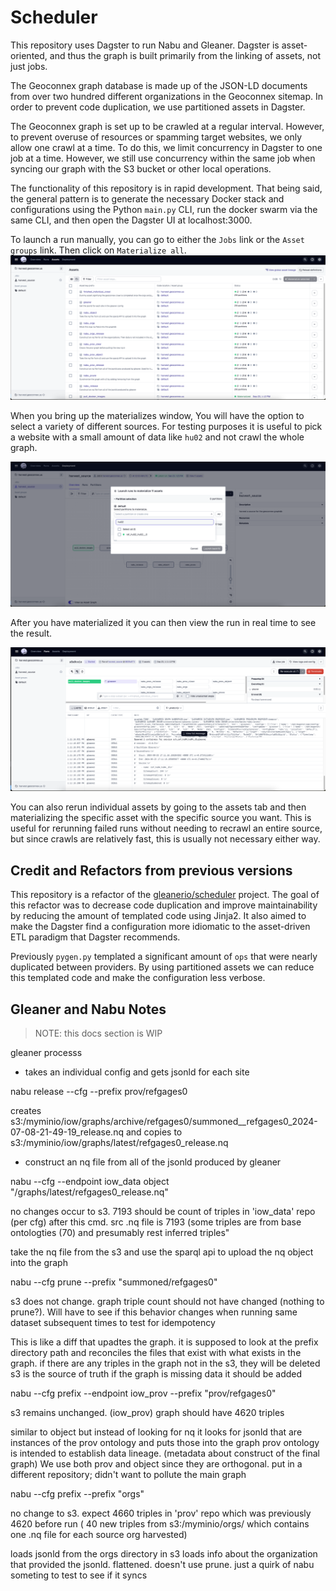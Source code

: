 # Scheduler

This repository uses Dagster to run Nabu and Gleaner. Dagster is asset-oriented, and thus the graph is built primarily from the linking of assets, not just jobs.

The Geoconnex graph database is made up of the JSON-LD documents from over two hundred different organizations in the Geoconnex sitemap. In order to prevent code duplication, we use partitioned assets in Dagster.

The Geoconnex graph is set up to be crawled at a regular interval. However, to prevent overuse of resources or spamming target websites, we only allow one crawl at a time. To do this, we limit concurrency in Dagster to one job at a time. However, we still use concurrency within the same job when syncing our graph with the S3 bucket or other local operations.

The functionality of this repository is in rapid development. That being said, the general pattern is to generate the necessary Docker stack and configurations using the Python `main.py` CLI, run the docker swarm via the same CLI, and then open the Dagster UI at localhost:3000.

To launch a run manually, you can go to either the `Jobs` link or the `Asset groups` link. Then click on `Materialize all`.  
![jobs / assets](./images/image.png)

When you bring up the materializes window, You will have the option to select a variety of different sources. For testing purposes it is useful to pick a website with a small amount of data like `hu02` and not crawl the whole graph.

![materialize](./images/materialize.png)

After you have materialized it you can then view the run in real time to see the result.

![view run](./images/image-1.png)

You can also rerun individual assets by going to the assets tab and then materializing the specific asset with the specific source you want. This is useful for rerunning failed runs without needing to recrawl an entire source, but since crawls are relatively fast, this is usually not necessary either way.

## Credit and Refactors from previous versions

This repository is a refactor of the [gleanerio/scheduler](https://github.com/gleanerio/gleaner) project. The goal of this refactor was to decrease code duplication and improve maintainability by reducing the amount of templated code using Jinja2. It also aimed to make the Dagster find a configuration more idiomatic to the asset-driven ETL paradigm that Dagster recommends.

Previously `pygen.py` templated a significant amount of `ops` that were nearly duplicated between providers. By using partitioned assets we can reduce this templated code and make the configuration less verbose.

## Gleaner and Nabu Notes

> NOTE: this docs section is WIP

gleaner processs

- takes an individual config and gets jsonld for each site

nabu release --cfg <cfgpath> --prefix prov/refgages0

creates s3:/myminio/iow/graphs/archive/refgages0/summoned\_\_refgages0_2024-07-08-21-49-19_release.nq and copies to s3:/myminio/iow/graphs/latest/refgages0_release.nq

- construct an nq file from all of the jsonld produced by gleaner

nabu --cfg <cfg> --endpoint iow_data object "/graphs/latest/refgages0_release.nq"

no changes occur to s3. 7193 should be count of triples in 'iow_data' repo (per cfg) after this cmd. src .nq file is 7193 (some triples are from base ontologties (70) and presumably rest inferred triples"

take the nq file from the s3 and use the sparql api to upload the nq object into the graph

nabu --cfg <cfg> prune --prefix "summoned/refgages0"

s3 does not change. graph triple count should not have changed (nothing to prune?). Will have to see if this behavior changes when running same dataset subsequent times to test for idempotency

This is like a diff that upadtes the graph. it is supposed to look at the prefix directory path and reconciles the files that exist with what exists in the graph. if there are any triples in the graph not in the s3, they will be deleted
s3 is the source of truth
if the graph is missing data it should be added

nabu --cfg <cfg> prefix --endpoint iow_prov --prefix "prov/refgages0"

s3 remains unchanged. (iow_prov) graph should have 4620 triples

similar to object but instead of looking for nq it looks for jsonld that are instances of the prov ontology and puts those into the graph
prov ontology is intended to establish data lineage. (metadata about construct of the final graph) We use both prov and object since they are orthogonal.
put in a different repository; didn't want to pollute the main graph

nabu --cfg <cfg> prefix --prefix "orgs"

no change to s3. expect 4660 triples in 'prov' repo which was previously 4620 before run ( 40 new triples from s3:/myminio/orgs/ which contains one .nq file for each source org harvested)

loads jsonld from the orgs directory in s3
loads info about the organization that provided the jsonld. flattened.
doesn't use prune. just a quirk of nabu
someting to test to see if it syncs
